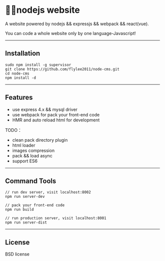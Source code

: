 # nodejs website

A website powered by nodejs && expressjs && webpack && react(vue).

You can code a whole website only by one language-Javascript!

---

## Installation
```
sudo npm install -g supervisor
git clone https://github.com/flylee2011/node-cms.git
cd node-cms
npm install -d
```

---

## Features

* use express 4.x && mysql driver
* use webpack for pack your front-end code
* HMR and auto reload html for development

TODO：
* clean pack directory plugin
* html loader
* images compression
* pack && load async
* support ES6

---

## Command Tools
```
// run dev server, visit localhost:8002
npm run server-dev

// pack your front-end code
npm run build

// run production server, visit localhost:8001
npm run server-dist
```
---

## License

BSD license
